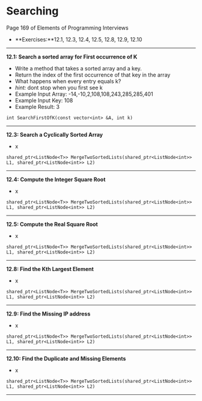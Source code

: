 # Searching #
Page 169 of Elements of Programming Interviews

*   **Exercises:**12.1, 12.3, 12.4, 12.5, 12.8, 12.9, 12.10

---

**12.1: Search a sorted array for First occurrence of K**

*   Write a method that takes a sorted array and a key.
*   Return the index of the first occurrence of that key in the array
*   What happens when every entry equals k?
*   _hint:_ dont stop when you first see k
*   Example Input Array: -14,-10,2,108,108,243,285,285,401
*   Example Input Key: 108
*   Example Result: 3

`int SearchFirstOfK(const vector<int> &A, int k)`

---

**12.3: Search a Cyclically Sorted Array**

*   x

`shared_ptr<ListNode<T>> MergeTwoSortedLists(shared_ptr<ListNode<int>> L1, shared_ptr<ListNode<int>> L2)`

---

**12.4: Compute the Integer Square Root**

*   x

`shared_ptr<ListNode<T>> MergeTwoSortedLists(shared_ptr<ListNode<int>> L1, shared_ptr<ListNode<int>> L2)`

---

**12.5: Compute the Real Square Root**

*   x

`shared_ptr<ListNode<T>> MergeTwoSortedLists(shared_ptr<ListNode<int>> L1, shared_ptr<ListNode<int>> L2)`

---

**12.8: Find the Kth Largest Element**

*   x

`shared_ptr<ListNode<T>> MergeTwoSortedLists(shared_ptr<ListNode<int>> L1, shared_ptr<ListNode<int>> L2)`

---

**12.9: Find the Missing IP address**

*   x

`shared_ptr<ListNode<T>> MergeTwoSortedLists(shared_ptr<ListNode<int>> L1, shared_ptr<ListNode<int>> L2)`

---

**12.10: Find the Duplicate and Missing Elements**

*   x

`shared_ptr<ListNode<T>> MergeTwoSortedLists(shared_ptr<ListNode<int>> L1, shared_ptr<ListNode<int>> L2)`

---